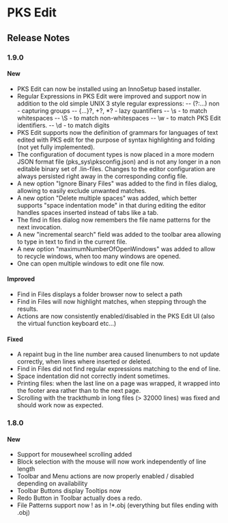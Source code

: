 # PKS Edit

## Release Notes

### 1.9.0

#### New
- PKS Edit can now be installed using an InnoSetup based installer.
- Regular Expressions in PKS Edit were improved and support now in addition to the old simple UNIX 3 style regular expressions:
-- (?:...) non - capturing groups
-- {...}?, +?, *? - lazy quantifiers
-- \s - to match whitespaces
-- \S - to match non-whitespaces
-- \w - to match PKS Edit identifiers.
-- \d - to match digits
- PKS Edit supports now the definition of grammars for languages of text edited with PKS edit for the purpose
  of syntax highlighting and folding (not yet fully implemented).
- The configuration of document types is now placed in a more modern JSON format file (pks_sys\pksconfig.json) and
  is not any longer in a non editable binary set of .lin-files. Changes to the editor configuration are always
  persisted right away in the corresponding config file.
- A new option "Ignore Binary Files" was added to the find in files dialog, allowing to easily exclude
  unwanted matches.
- A new option "Delete multiple spaces" was added, which better supports "space indentation mode" in that
  during editing the editor handles spaces inserted instead of tabs like a tab.
- The find in files dialog now remembers the file name patterns for the next invocation.
- A new "incremental search" field was added to the toolbar area allowing to type in text to find in the current file.
- A new option "maximumNumberOfOpenWindows" was added to allow to recycle windows, when too many windows are opened.
- One can open multiple windows to edit one file now.

#### Improved
- Find in Files displays a folder browser now to select a path
- Find in Files will now highlight matches, when stepping through the results.
- Actions are now consistently enabled/disabled in the PKS Edit UI (also the virtual function keyboard etc...)

#### Fixed
- A repaint bug in the line number area caused linenumbers to not update correctly, when lines where inserted or deleted.
- Find in Files did not find regular expressions matching to the end of line.
- Space indentation did not correctly indent sometimes.
- Printing files: when the last line on a page was wrapped, it wrapped into the footer area rather than to the next page.
- Scrolling with the trackthumb in long files (> 32000 lines) was fixed and should work now as expected.

### 1.8.0

#### New
- Support for mousewheel scrolling added
- Block selection with the mouse will now work independently of line length
- Toolbar and Menu actions are now properly enabled / disabled depending on availability
- Toolbar Buttons display Tooltips now
- Redo Button in Toolbar actually does a redo.
- File Patterns support now ! as in !*.obj (everything but files ending with .obj)

